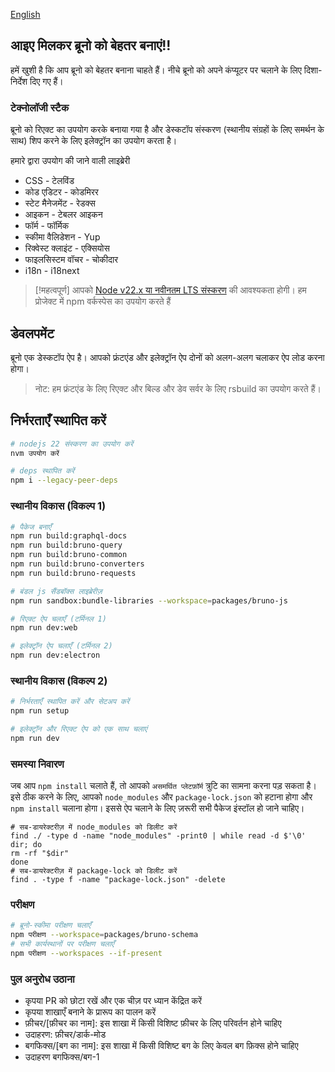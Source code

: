 [English](../../contributing.md)

## आइए मिलकर ब्रूनो को बेहतर बनाएं!!

हमें खुशी है कि आप ब्रूनो को बेहतर बनाना चाहते हैं। नीचे ब्रूनो को अपने कंप्यूटर पर चलाने के लिए दिशा-निर्देश दिए गए हैं।

### टेक्नोलॉजी स्टैक

ब्रूनो को रिएक्ट का उपयोग करके बनाया गया है और डेस्कटॉप संस्करण (स्थानीय संग्रहों के लिए समर्थन के साथ) शिप करने के लिए इलेक्ट्रॉन का उपयोग करता है।

हमारे द्वारा उपयोग की जाने वाली लाइब्रेरी

- CSS - टेलविंड
- कोड एडिटर - कोडमिरर
- स्टेट मैनेजमेंट - रेडक्स
- आइकन - टेबलर आइकन
- फॉर्म - फॉर्मिक
- स्कीमा वैलिडेशन - Yup
- रिक्वेस्ट क्लाइंट - एक्सियोस
- फाइलसिस्टम वॉचर - चोकीदार
- i18n - i18next

> [!महत्वपूर्ण]
> आपको [Node v22.x या नवीनतम LTS संस्करण](https://nodejs.org/en/) की आवश्यकता होगी। हम प्रोजेक्ट में npm वर्कस्पेस का उपयोग करते हैं

## डेवलपमेंट

ब्रूनो एक डेस्कटॉप ऐप है। आपको फ्रंटएंड और इलेक्ट्रॉन ऐप दोनों को अलग-अलग चलाकर ऐप लोड करना होगा।

> नोट: हम फ्रंटएंड के लिए रिएक्ट और बिल्ड और डेव सर्वर के लिए rsbuild का उपयोग करते हैं।

## निर्भरताएँ स्थापित करें

```bash
# nodejs 22 संस्करण का उपयोग करें
nvm उपयोग करें

# deps स्थापित करें
npm i --legacy-peer-deps
```

### स्थानीय विकास (विकल्प 1)

```bash
# पैकेज बनाएँ
npm run build:graphql-docs
npm run build:bruno-query
npm run build:bruno-common
npm run build:bruno-converters
npm run build:bruno-requests

# बंडल js सैंडबॉक्स लाइब्रेरीज़
npm run sandbox:bundle-libraries --workspace=packages/bruno-js

# रिएक्ट ऐप चलाएँ (टर्मिनल 1)
npm run dev:web

# इलेक्ट्रॉन ऐप चलाएँ (टर्मिनल 2)
npm run dev:electron
```

### स्थानीय विकास (विकल्प 2)

```bash
# निर्भरताएँ स्थापित करें और सेटअप करें
npm run setup

# इलेक्ट्रॉन और रिएक्ट ऐप को एक साथ चलाएं
npm run dev
```

### समस्या निवारण

जब आप `npm install` चलाते हैं, तो आपको `असमर्थित प्लेटफ़ॉर्म` त्रुटि का सामना करना पड़ सकता है। इसे ठीक करने के लिए, आपको `node_modules` और `package-lock.json` को हटाना होगा और `npm install` चलाना होगा। इससे ऐप चलाने के लिए ज़रूरी सभी पैकेज इंस्टॉल हो जाने चाहिए।

```shell
# सब-डायरेक्टरीज़ में node_modules को डिलीट करें
find ./ -type d -name "node_modules" -print0 | while read -d $'\0' dir; do
rm -rf "$dir"
done
# सब-डायरेक्टरीज़ में package-lock को डिलीट करें
find . -type f -name "package-lock.json" -delete
```

### परीक्षण

```bash
# ब्रूनो-स्कीमा परीक्षण चलाएँ
npm परीक्षण --workspace=packages/bruno-schema
# सभी कार्यस्थानों पर परीक्षण चलाएँ
npm परीक्षण --workspaces --if-present
```

### पुल अनुरोध उठाना
- कृपया PR को छोटा रखें और एक चीज़ पर ध्यान केंद्रित करें
- कृपया शाखाएँ बनाने के प्रारूप का पालन करें
- फ़ीचर/[फ़ीचर का नाम]: इस शाखा में किसी विशिष्ट फ़ीचर के लिए परिवर्तन होने चाहिए
- उदाहरण: फ़ीचर/डार्क-मोड
- बगफिक्स/[बग का नाम]: इस शाखा में किसी विशिष्ट बग के लिए केवल बग फ़िक्स होने चाहिए
- उदाहरण बगफिक्स/बग-1